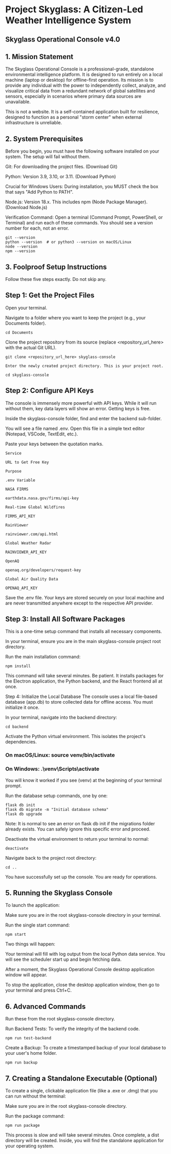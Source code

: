 # Project Skyglass: A Citizen-Led Weather Intelligence System

## Skyglass Operational Console v4.0
## 1. Mission Statement
The Skyglass Operational Console is a professional-grade, standalone environmental intelligence platform. It is designed to run entirely on a local machine (laptop or desktop) for offline-first operation. Its mission is to provide any individual with the power to independently collect, analyze, and visualize critical data from a redundant network of global satellites and sensors, especially in scenarios where primary data sources are unavailable.

This is not a website. It is a self-contained application built for resilience, designed to function as a personal "storm center" when external infrastructure is unreliable.

## 2. System Prerequisites
Before you begin, you must have the following software installed on your system. The setup will fail without them.

Git: For downloading the project files. (Download Git)

Python: Version 3.9, 3.10, or 3.11. (Download Python)

Crucial for Windows Users: During installation, you MUST check the box that says "Add Python to PATH".

Node.js: Version 18.x. This includes npm (Node Package Manager). (Download Node.js)

Verification Command: Open a terminal (Command Prompt, PowerShell, or Terminal) and run each of these commands. You should see a version number for each, not an error.
```
git --version
python --version  # or python3 --version on macOS/Linux
node --version
npm --version
```
## 3. Foolproof Setup Instructions
Follow these five steps exactly. Do not skip any.

## Step 1: Get the Project Files
Open your terminal.

Navigate to a folder where you want to keep the project (e.g., your Documents folder).
```
cd Documents
```
Clone the project repository from its source (replace <repository_url_here> with the actual Git URL).
```
git clone <repository_url_here> skyglass-console

Enter the newly created project directory. This is your project root.

cd skyglass-console
```
## Step 2: Configure API Keys
The console is immensely more powerful with API keys. While it will run without them, key data layers will show an error. Getting keys is free.

Inside the skyglass-console folder, find and enter the backend sub-folder.

You will see a file named .env. Open this file in a simple text editor (Notepad, VSCode, TextEdit, etc.).

Paste your keys between the quotation marks.
```
Service

URL to Get Free Key

Purpose

.env Variable

NASA FIRMS

earthdata.nasa.gov/firms/api-key

Real-time Global Wildfires

FIRMS_API_KEY

RainViewer

rainviewer.com/api.html

Global Weather Radar

RAINVIEWER_API_KEY

OpenAQ

openaq.org/developers/request-key

Global Air Quality Data

OPENAQ_API_KEY
```
Save the .env file. Your keys are stored securely on your local machine and are never transmitted anywhere except to the respective API provider.

## Step 3: Install All Software Packages
This is a one-time setup command that installs all necessary components.

In your terminal, ensure you are in the main skyglass-console project root directory.

Run the main installation command:
```
npm install
```
This command will take several minutes. Be patient. It installs packages for the Electron application, the Python backend, and the React frontend all at once.

Step 4: Initialize the Local Database
The console uses a local file-based database (app.db) to store collected data for offline access. You must initialize it once.

In your terminal, navigate into the backend directory:
```
cd backend
```
Activate the Python virtual environment. This isolates the project's dependencies.

### On macOS/Linux: source venv/bin/activate

### On Windows: .\venv\Scripts\activate

You will know it worked if you see (venv) at the beginning of your terminal prompt.

Run the database setup commands, one by one:
```
flask db init
flask db migrate -m "Initial database schema"
flask db upgrade
```
Note: It is normal to see an error on flask db init if the migrations folder already exists. You can safely ignore this specific error and proceed.

Deactivate the virtual environment to return your terminal to normal:
```
deactivate
```
Navigate back to the project root directory:
```
cd ..
```
You have successfully set up the console. You are ready for operations.

## 5. Running the Skyglass Console
To launch the application:

Make sure you are in the root skyglass-console directory in your terminal.

Run the single start command:
```
npm start
```
Two things will happen:

Your terminal will fill with log output from the local Python data service. You will see the scheduler start up and begin fetching data.

After a moment, the Skyglass Operational Console desktop application window will appear.

To stop the application, close the desktop application window, then go to your terminal and press Ctrl+C.

## 6. Advanced Commands
Run these from the root skyglass-console directory.

Run Backend Tests: To verify the integrity of the backend code.
```
npm run test-backend
```
Create a Backup: To create a timestamped backup of your local database to your user's home folder.
```
npm run backup
```
## 7. Creating a Standalone Executable (Optional)
To create a single, clickable application file (like a .exe or .dmg) that you can run without the terminal:

Make sure you are in the root skyglass-console directory.

Run the package command:
```
npm run package
```
This process is slow and will take several minutes. Once complete, a dist directory will be created. Inside, you will find the standalone application for your operating system.
